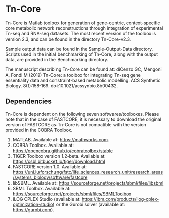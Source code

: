 # Tn-Core

Tn-Core is Matlab toolbox for generation of gene-centric, context-specific core metabolic network reconstructions through integration of experimental Tn-seq and RNA-seq datasets. The most recent version of the toolbox is version 2.3, and can be found in the directory Tn-Core-v2.3.

Sample output data can be found in the Sample-Output-Data directory. Scripts used in the initial benchmarking of Tn-Core, along with the output data, are provided in the Benchmarking directory.

The manuscript describing Tn-Core can be found at:
diCenzo GC, Mengoni A, Fondi M (2019) Tn-Core: a toolbox for integrating Tn-seq gene essentiality data and constraint-based metabolic modelling. ACS Synthetic Biology. 8(1):158-169. doi:10.1021/acssynbio.8b00432.

## Dependencies

Tn-Core is dependent on the following seven softwares/toolboxes. Please note that in the case of FASTCORE, it is necessary to download the original version of FASTCORE as Tn-Core is not compatible with the version provided in the COBRA Toolbox.

1.    MATLAB. Available at: https://mathworks.com.
2.    COBRA Toolbox. Available at: https://opencobra.github.io/cobratoolbox/stable
3.    TIGER Toolbox version 1.2-beta. Available at: https://csbl.bitbucket.io/tiger/download.html
4.    FASTCORE version 1.0. Available at: https://uni.lu/forschung/fstc/life_sciences_research_unit/research_areas/systems_biology/software/fastcore
5.    libSBML. Available at: https://sourceforge.net/projects/sbml/files/libsbml
6.    SBML Toolbox. Available at: https://sourceforge.net/projects/sbml/files/SBMLToolbox
7.    iLOG CPLEX Studio (available at: https://ibm.com/products/ilog-cplex-optimization-studio) or the Gurobi solver (available at: https://gurobi.com).
